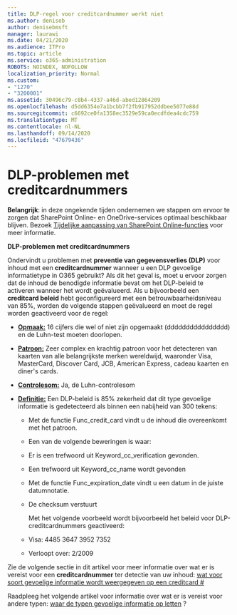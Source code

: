 ```yaml
---
title: DLP-regel voor creditcardnummer werkt niet
ms.author: deniseb
author: denisebmsft
manager: laurawi
ms.date: 04/21/2020
ms.audience: ITPro
ms.topic: article
ms.service: o365-administration
ROBOTS: NOINDEX, NOFOLLOW
localization_priority: Normal
ms.custom:
- "1270"
- "3200001"
ms.assetid: 30496c79-c8b4-4337-a46d-abed12864209
ms.openlocfilehash: d5dd6354e7a1bcbb7f2fb917952ddbee5077e88d
ms.sourcegitcommit: c6692ce0fa1358ec3529e59ca0ecdfdea4cdc759
ms.translationtype: MT
ms.contentlocale: nl-NL
ms.lasthandoff: 09/14/2020
ms.locfileid: "47679436"
---
```

# <a name="dlp-issues-with-credit-card-numbers"></a>DLP-problemen met creditcardnummers

**Belangrijk**: in deze ongekende tijden ondernemen we stappen om ervoor te zorgen dat SharePoint Online- en OneDrive-services optimaal beschikbaar blijven. Bezoek [Tijdelijke aanpassing van SharePoint Online-functies](https://aka.ms/ODSPAdjustments) voor meer informatie.

**DLP-problemen met creditcardnummers**

Ondervindt u problemen met **preventie van gegevensverlies (DLP)** voor inhoud met een **creditcardnummer** wanneer u een DLP gevoelige informatietype in O365 gebruikt? Als dit het geval is, moet u ervoor zorgen dat de inhoud de benodigde informatie bevat om het DLP-beleid te activeren wanneer het wordt geëvalueerd. Als u bijvoorbeeld een **creditcard beleid** hebt geconfigureerd met een betrouwbaarheidsniveau van 85%, worden de volgende stappen geëvalueerd en moet de regel worden geactiveerd voor de regel:
  
- **[Opmaak:](https://docs.microsoft.com/microsoft-365/compliance/sensitive-information-type-entity-definitions#format-19)** 16 cijfers die wel of niet zijn opgemaakt (dddddddddddddddd) en de Luhn-test moeten doorlopen.

- **[Patroon:](https://docs.microsoft.com/microsoft-365/compliance/sensitive-information-type-entity-definitions#pattern-19)** Zeer complex en krachtig patroon voor het detecteren van kaarten van alle belangrijkste merken wereldwijd, waaronder Visa, MasterCard, Discover Card, JCB, American Express, cadeau kaarten en diner's cards.

- **[Controlesom:](https://docs.microsoft.com/microsoft-365/compliance/sensitive-information-type-entity-definitions#checksum-19)** Ja, de Luhn-controlesom

- **[Definitie:](https://docs.microsoft.com/microsoft-365/compliance/sensitive-information-type-entity-definitions#definition-19)** Een DLP-beleid is 85% zekerheid dat dit type gevoelige informatie is gedetecteerd als binnen een nabijheid van 300 tekens:

  - Met de functie Func_credit_card vindt u de inhoud die overeenkomt met het patroon.

  - Een van de volgende beweringen is waar:

  - Er is een trefwoord uit Keyword_cc_verification gevonden.

  - Een trefwoord uit Keyword_cc_name wordt gevonden

  - Met de functie Func_expiration_date vindt u een datum in de juiste datumnotatie.

  - De checksum verstuurt

    Met het volgende voorbeeld wordt bijvoorbeeld het beleid voor DLP-creditcardnummers geactiveerd:

  - Visa: 4485 3647 3952 7352
  
  - Verloopt over: 2/2009

Zie de volgende sectie in dit artikel voor meer informatie over wat er is vereist voor een **creditcardnummer** ter detectie van uw inhoud: [wat voor soort gevoelige informatie wordt weergegeven op een creditcard #](https://docs.microsoft.com/microsoft-365/compliance/sensitive-information-type-entity-definitions#credit-card-number)
  
Raadpleeg het volgende artikel voor informatie over wat er is vereist voor andere typen: [waar de typen gevoelige informatie op letten](https://docs.microsoft.com/microsoft-365/compliance/sensitive-information-type-entity-definitions) ?
  